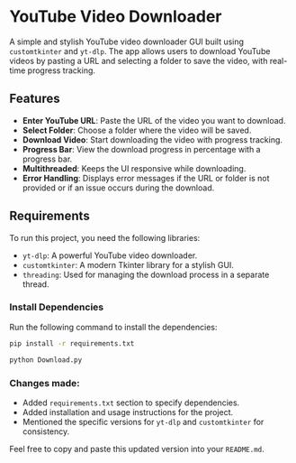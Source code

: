 # YouTube Video Downloader

A simple and stylish YouTube video downloader GUI built using `customtkinter` and `yt-dlp`. The app allows users to download YouTube videos by pasting a URL and selecting a folder to save the video, with real-time progress tracking.

## Features

- **Enter YouTube URL**: Paste the URL of the video you want to download.
- **Select Folder**: Choose a folder where the video will be saved.
- **Download Video**: Start downloading the video with progress tracking.
- **Progress Bar**: View the download progress in percentage with a progress bar.
- **Multithreaded**: Keeps the UI responsive while downloading.
- **Error Handling**: Displays error messages if the URL or folder is not provided or if an issue occurs during the download.

## Requirements

To run this project, you need the following libraries:

- `yt-dlp`: A powerful YouTube video downloader.
- `customtkinter`: A modern Tkinter library for a stylish GUI.
- `threading`: Used for managing the download process in a separate thread.

### Install Dependencies

Run the following command to install the dependencies:

```bash
pip install -r requirements.txt

python Download.py
```


### Changes made:
- Added `requirements.txt` section to specify dependencies.
- Added installation and usage instructions for the project.
- Mentioned the specific versions for `yt-dlp` and `customtkinter` for consistency.

Feel free to copy and paste this updated version into your `README.md`.
